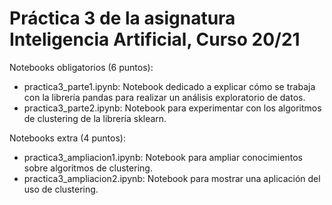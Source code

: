 # Práctica 3 de la asignatura Inteligencia Artificial, Curso 20/21

Notebooks obligatorios (6 puntos):
- practica3_parte1.ipynb: Notebook dedicado a explicar cómo se trabaja con la librería pandas para realizar un análisis exploratorio de datos.
- practica3_parte2.ipynb: Notebook para experimentar con los algoritmos de clustering de la librería sklearn.


Notebooks extra (4 puntos):
- practica3_ampliacion1.ipynb: Notebook para ampliar conocimientos sobre algoritmos de clustering. 
- practica3_ampliacion2.ipynb: Notebook para mostrar una aplicación del uso de clustering.



